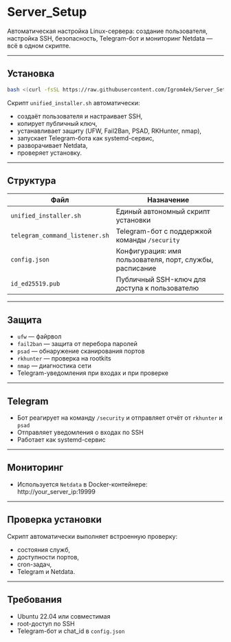 # Server_Setup

Автоматическая настройка Linux-сервера: создание пользователя, настройка SSH, безопасность, Telegram-бот и мониторинг Netdata — всё в одном скрипте.

---

## Установка

```bash
bash <(curl -fsSL https://raw.githubusercontent.com/Igrom4ek/Server_Setup/main/unified_installer.sh)
```

Скрипт `unified_installer.sh` автоматически:
- создаёт пользователя и настраивает SSH,
- копирует публичный ключ,
- устанавливает защиту (UFW, Fail2Ban, PSAD, RKHunter, nmap),
- запускает Telegram-бота как systemd-сервис,
- разворачивает Netdata,
- проверяет установку.

---

## Структура

| Файл                          | Назначение |
|-------------------------------|------------|
| `unified_installer.sh`       | Единый автономный скрипт установки |
| `telegram_command_listener.sh` | Telegram-бот с поддержкой команды `/security` |
| `config.json`                | Конфигурация: имя пользователя, порт, службы, расписание |
| `id_ed25519.pub`             | Публичный SSH-ключ для доступа к пользователю |

---

## Защита

- `ufw` — файрвол
- `fail2ban` — защита от перебора паролей
- `psad` — обнаружение сканирования портов
- `rkhunter` — проверка на rootkits
- `nmap` — диагностика сети
- Telegram-уведомления при входах и при проверке

---

## Telegram

- Бот реагирует на команду `/security` и отправляет отчёт от `rkhunter` и `psad`
- Отправляет уведомления о входах по SSH
- Работает как systemd-сервис

---

## Мониторинг

- Используется `Netdata` в Docker-контейнере:
  http://your_server_ip:19999

---

## Проверка установки

Скрипт автоматически выполняет встроенную проверку:
- состояния служб,
- доступности портов,
- cron-задач,
- Telegram и Netdata.

---

## Требования

- Ubuntu 22.04 или совместимая
- root-доступ по SSH
- Telegram-бот и chat_id в `config.json`